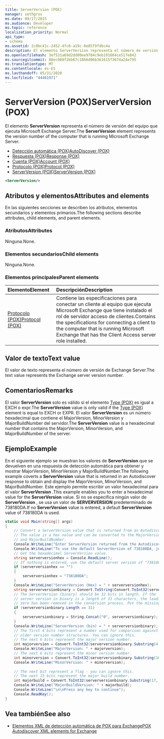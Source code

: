 ```yaml
---
title: ServerVersion (POX)
manager: sethgros
ms.date: 09/17/2015
ms.audience: Developer
ms.topic: reference
localization_priority: Normal
api_type:
- schema
ms.assetid: 2c0bc41c-2452-4fc8-a19c-0e85f9fdbc4a
description: El elemento ServerVersion representa el número de versión del equipo que ejecuta Microsoft Exchange Server.
ms.openlocfilehash: 3ef531a69d2dd00ee9784c9eb191684ce517e842
ms.sourcegitcommit: 88ec988f2bb67c1866d06b361615f3674a24e795
ms.translationtype: MT
ms.contentlocale: es-ES
ms.lasthandoff: 05/31/2020
ms.locfileid: "44461971"
---
```

# <a name="serverversion-pox"></a><span data-ttu-id="6bf6f-103">ServerVersion (POX)</span><span class="sxs-lookup"><span data-stu-id="6bf6f-103">ServerVersion (POX)</span></span>

<span data-ttu-id="6bf6f-104">El elemento **ServerVersion** representa el número de versión del equipo que ejecuta Microsoft Exchange Server.</span><span class="sxs-lookup"><span data-stu-id="6bf6f-104">The **ServerVersion** element represents the version number of the computer that is running Microsoft Exchange Server.</span></span> 
  
- [<span data-ttu-id="6bf6f-105">Detección automática (POX)</span><span class="sxs-lookup"><span data-stu-id="6bf6f-105">AutoDiscover (POX)</span></span>](autodiscover-pox.md) 
- [<span data-ttu-id="6bf6f-106">Respuesta (POX)</span><span class="sxs-lookup"><span data-stu-id="6bf6f-106">Response (POX)</span></span>](response-pox.md)
- [<span data-ttu-id="6bf6f-107">Cuenta (POX)</span><span class="sxs-lookup"><span data-stu-id="6bf6f-107">Account (POX)</span></span>](account-pox.md)
- [<span data-ttu-id="6bf6f-108">Protocolo (POX)</span><span class="sxs-lookup"><span data-stu-id="6bf6f-108">Protocol (POX)</span></span>](protocol-pox.md)
- [<span data-ttu-id="6bf6f-109">ServerVersion (POX)</span><span class="sxs-lookup"><span data-stu-id="6bf6f-109">ServerVersion (POX)</span></span>](serverversion-pox.md)
  
```xml
<ServerVersion/>
```

## <a name="attributes-and-elements"></a><span data-ttu-id="6bf6f-110">Atributos y elementos</span><span class="sxs-lookup"><span data-stu-id="6bf6f-110">Attributes and elements</span></span>

<span data-ttu-id="6bf6f-111">En las siguientes secciones se describen los atributos, elementos secundarios y elementos primarios.</span><span class="sxs-lookup"><span data-stu-id="6bf6f-111">The following sections describe attributes, child elements, and parent elements.</span></span>
  
### <a name="attributes"></a><span data-ttu-id="6bf6f-112">Atributos</span><span class="sxs-lookup"><span data-stu-id="6bf6f-112">Attributes</span></span>

<span data-ttu-id="6bf6f-113">Ninguna.</span><span class="sxs-lookup"><span data-stu-id="6bf6f-113">None.</span></span>
  
### <a name="child-elements"></a><span data-ttu-id="6bf6f-114">Elementos secundarios</span><span class="sxs-lookup"><span data-stu-id="6bf6f-114">Child elements</span></span>

<span data-ttu-id="6bf6f-115">Ninguna.</span><span class="sxs-lookup"><span data-stu-id="6bf6f-115">None.</span></span>
  
### <a name="parent-elements"></a><span data-ttu-id="6bf6f-116">Elementos principales</span><span class="sxs-lookup"><span data-stu-id="6bf6f-116">Parent elements</span></span>

|<span data-ttu-id="6bf6f-117">**Elemento**</span><span class="sxs-lookup"><span data-stu-id="6bf6f-117">**Element**</span></span>|<span data-ttu-id="6bf6f-118">**Descripción**</span><span class="sxs-lookup"><span data-stu-id="6bf6f-118">**Description**</span></span>|
|:-----|:-----|
|[<span data-ttu-id="6bf6f-119">Protocolo (POX)</span><span class="sxs-lookup"><span data-stu-id="6bf6f-119">Protocol (POX)</span></span>](protocol-pox.md) <br/> |<span data-ttu-id="6bf6f-120">Contiene las especificaciones para conectar un cliente al equipo que ejecuta Microsoft Exchange que tiene instalado el rol de servidor acceso de clientes.</span><span class="sxs-lookup"><span data-stu-id="6bf6f-120">Contains the specifications for connecting a client to the computer that is running Microsoft Exchange that has the Client Access server role installed.</span></span>  <br/> |
   
## <a name="text-value"></a><span data-ttu-id="6bf6f-121">Valor de texto</span><span class="sxs-lookup"><span data-stu-id="6bf6f-121">Text value</span></span>

<span data-ttu-id="6bf6f-122">El valor de texto representa el número de versión de Exchange Server.</span><span class="sxs-lookup"><span data-stu-id="6bf6f-122">The text value represents the Exchange server version number.</span></span>
  
## <a name="remarks"></a><span data-ttu-id="6bf6f-123">Comentarios</span><span class="sxs-lookup"><span data-stu-id="6bf6f-123">Remarks</span></span>

<span data-ttu-id="6bf6f-124">El valor **ServerVersion** solo es válido si el elemento [Type (POX)](type-pox.md) es igual a EXCH o expr.</span><span class="sxs-lookup"><span data-stu-id="6bf6f-124">The **ServerVersion** value is only valid if the [Type (POX)](type-pox.md) element is equal to EXCH or EXPR.</span></span> <span data-ttu-id="6bf6f-125">El valor **ServerVersion** es un número hexadecimal que contiene el MajorVersion, MinorVersion y MajorBuildNumber del servidor.</span><span class="sxs-lookup"><span data-stu-id="6bf6f-125">The **ServerVersion** value is a hexadecimal number that contains the MajorVersion, MinorVersion, and MajorBuildNumber of the server.</span></span> 
  
## <a name="example"></a><span data-ttu-id="6bf6f-126">Ejemplo</span><span class="sxs-lookup"><span data-stu-id="6bf6f-126">Example</span></span>

<span data-ttu-id="6bf6f-127">En el siguiente ejemplo se muestran los valores de **ServerVersion** que se devuelven en una respuesta de detección automática para obtener y mostrar MajorVersion, MinorVersion y MajorBuildNumber.</span><span class="sxs-lookup"><span data-stu-id="6bf6f-127">The following example coverts a **ServerVersion** value that is returned in an Autodiscover response to obtain and display the MajorVersion, MinorVersion, and MajorBuildNumber.</span></span> <span data-ttu-id="6bf6f-128">Este ejemplo permite escribir un valor hexadecimal para el valor **ServerVersion** .</span><span class="sxs-lookup"><span data-stu-id="6bf6f-128">This example enables you to enter a hexadecimal value for the **ServerVersion** value.</span></span> <span data-ttu-id="6bf6f-129">Si no se especifica ningún valor de **ServerVersion** , se usa un valor de **SERVERVERSION** predeterminado de 738180DA.</span><span class="sxs-lookup"><span data-stu-id="6bf6f-129">If no **ServerVersion** value is entered, a default **ServerVersion** value of 738180DA is used.</span></span> 
  
```csharp
static void Main(string[] args)
{
    // Convert a ServerVersion value that is returned from an Autodiscover request.
    // The value is a hex value and can be converted to the MajorVersion, MinorVersion,
    // and MajorBuildNumber.
    Console.WriteLine("Enter ServerVersion returned from the Autodiscover (eg. 738180DA) and Enter.");
    Console.WriteLine("To use the default ServerVersion of 738180DA, just hit Enter.");
    // Get the hexadecimal ServerVersion value.
    string serverversionhex = Console.ReadLine();
    // If nothing is entered, use the default server version of "738180DA"
    if (serverversionhex == "")
    {
        serverversionhex = "738180DA";
    }
    Console.WriteLine("ServerVersion (Hex) = " + serverversionhex);
    string serverversionbinary = Convert.ToString(Convert.ToInt32(serverversionhex, 16), 2);
    // The ServerVersion (binary) should be 32 bits in length. If the 
    // server version in binary is a length of 31 characters, the leading
    // zero has been removed in the conversion process. Put the missing zero back.
    if (serverversionbinary.Length == 31)
    {
        serverversionbinary = String.Concat("0", serverversionbinary);
    }
    Console.WriteLine("ServerVersion (bin) = " + serverversionbinary);
    // The first 4 bits represent a number used for comparison against  
    // older version number structures. You can ignore this.
    // The next 6 bits represent the major version number.
    int majorversion = Convert.ToInt32(serverversionbinary.Substring(4, 6), 2);
    Console.WriteLine("MajorVersion: " + majorversion);
    // The next 6 bits represent the minor version number.
    int minorversion = Convert.ToInt32(serverversionbinary.Substring(10, 6), 2);
    Console.WriteLine("MinorVersion: " + minorversion);
    
    // The next bit represent a flag - you can ignore this.
    // The next 15 bits represent the major build number.
    int majorbuild = Convert.ToInt32(serverversionbinary.Substring(17, 15), 2);
    Console.WriteLine("MajorBuildVersion: " + majorbuild);
    Console.WriteLine("\n\nPress any key to continue");
    Console.ReadKey();
}
```

## <a name="see-also"></a><span data-ttu-id="6bf6f-130">Vea también</span><span class="sxs-lookup"><span data-stu-id="6bf6f-130">See also</span></span>

- [<span data-ttu-id="6bf6f-131">Elementos XML de detección automática de POX para Exchange</span><span class="sxs-lookup"><span data-stu-id="6bf6f-131">POX Autodiscover XML elements for Exchange</span></span>](pox-autodiscover-xml-elements-for-exchange.md)

